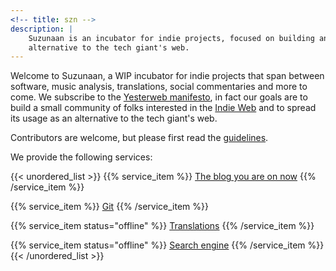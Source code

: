 ```yaml
---
<!-- title: szn -->
description: |
    Suzunaan is an incubator for indie projects, focused on building an
    alternative to the tech giant's web.
---
```


Welcome to Suzunaan, a WIP incubator for indie projects that span between software,
music analysis, translations, social commentaries and more to come.
We subscribe to the [Yesterweb manifesto](https://yesterweb.org), in fact our
goals are to build a small community of folks interested in the
[Indie Web](https://indieweb.org/) and to spread its usage as an alternative to
the tech giant's web.

Contributors are welcome, but please first read the [guidelines](/contributing).

We provide the following services:

{{< unordered_list >}}
 {{% service_item %}}
 [The blog you are on now](https://suzunaan.org)
 {{% /service_item %}}

 {{% service_item %}}
 [Git](https://git.suzunaan.org)
 {{% /service_item %}}

 {{% service_item status="offline" %}}
 [Translations](https://translations.suzunaan.org)
 {{% /service_item %}}

 {{% service_item status="offline" %}}
 [Search engine](https://search.suzunaan.org)
 {{% /service_item %}}
{{< /unordered_list >}}
